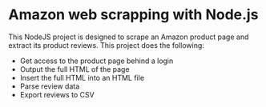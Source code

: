 # Amazon web scrapping with Node.js
This NodeJS project is designed to scrape an Amazon product page and extract its product reviews.
This project does the following:
- Get access to the product page behind a login
- Output the full HTML of the page
- Insert the full HTML into an HTML file
- Parse review data
- Export reviews to CSV